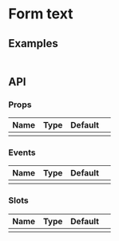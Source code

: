# Form text

## Examples

###

<r-app>

</r-app>

```vue

```

<div class="api">

## API

### Props

| Name | Type | Default |     |
| ---- | ---- | ------- | --- |
|      |      |         |     |

### Events

| Name | Type | Default |     |
| ---- | ---- | ------- | --- |
|      |      |         |     |

### Slots

| Name | Type | Default |     |
| ---- | ---- | ------- | --- |
|      |      |         |     |

</div>

